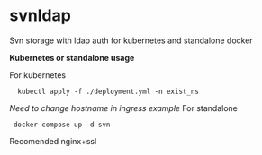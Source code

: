 # svnldap
Svn storage with ldap auth for kubernetes and standalone docker 

**Kubernetes or standalone usage**

For kubernetes
```
  kubectl apply -f ./deployment.yml -n exist_ns
```
_Need to change hostname in ingress example_
For standalone
```
 docker-compose up -d svn
```
Recomended nginx+ssl
